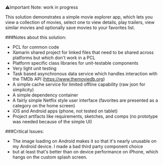 ⚠️Important Note: work in progress

This solution demonstrates a simple movie explorer app, which lets you view a collection of movies, select one to view details, play trailers, view similar movies and optionally save movies to your favorites list. 

###Notes about this solution:
* PCL for common code
* Xamarin shared project for linked files that need to be shared across platforms but which don't work in a PCL
* Platform specific class libraries for unit-testable components
* Very light unit testing
* Task based asynchronous data service which handles interaction with the TMDb API (https://www.themoviedb.org)
* A simple cache service for limited offline capability (raw json for simplicity)
* A simple dependency container
* A fairly simple Netflix style user interface (favorites are presented as a category on the home screen)
* iOS and Android apps (phone, not tested on tablet) 
* Project artifacts like requirements, sketches, and comps (no prototype was needed because of the simple UI)

###Critical Issues:
* The image loading on Android makes it so that it's nearly unusable on my Android device. I made a bad third party component choice
* but at least that's better than on device performance on iPhone, which hangs on the custom splash screen. 

